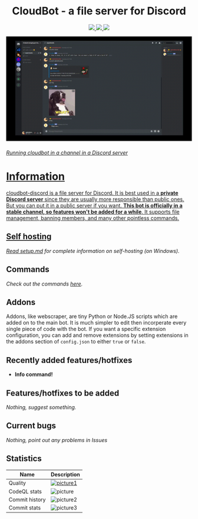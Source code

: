 <h1 align="center">
  <br>
  <b>CloudBot - a file server for Discord</b>
</h1>

<p align="center">
  <a href="https://top.gg/bot/835841382882738216/vote">
  <img src="https://img.shields.io/badge/%20-Vote%20for%20me-purple?style=flat">
  
  <a href="https://discord.com/oauth2/authorize?client_id=835841382882738216&scope=bot&permissions=68612">
  <img src="https://img.shields.io/badge/%20-Invite%20-blue?style=flat">
  
  <a href="about:blank">
  <img src="https://img.shields.io/badge/channel-stable-green?style=flat">
    
  <a href="">
</p>

![running](https://github.com/ajskateboarder/stuff/blob/main/recording4.gif)

###### Running cloudbot in a channel in a Discord server
#
# Information

cloudbot-discord is a file server for Discord. It is best used in a __private Discord server__ since they are usually more responsible than public ones. But you can put it in a public server if you want. __This bot is officially in a stable channel, so features won't be added for a while__. It supports file management, banning members, and many other pointless commands.

## Self hosting

*[Read setup.md](https://github.com/themysticsavages/cloudbot-discord/blob/main/setup_windows.md) for complete information on self-hosting (on Windows).*

## Commands

*Check out the commands [here](https://ajskateboarder.github.io/cloudbot).*

## Addons

Addons, like webscraper, are tiny Python or Node.JS scripts which are added on to the main bot. It is much simpler to edit then incorperate every single piece of code with the bot. If you want a specific extension configuration, you can add and remove extensions by setting extensions in the addons section of `config.json` to either `true` or `false`.

## Recently added features/hotfixes

- __Info command!__

## Features/hotfixes to be added

*Nothing, suggest something.*

## Current bugs

*Nothing, point out any problems in Issues*

## Statistics
    
| Name          | Description   |
| ------------- | ------------- |
| Quality       | [![picture1](https://img.shields.io/codacy/grade/cbb4043ea7fb4b3da0e68a864e9184b8?label=quality )](https://app.codacy.com/gh/themysticsavages/cloudbot-discord/dashboard)  |
| CodeQL stats  | ![picture](https://github.com/themysticsavages/cloudbot-discord/actions/workflows/codeql-analysis.yml/badge.svg)  |
| Commit history| ![picture2](https://img.shields.io/github/commit-activity/m/themysticsavages/cloudbot-discord)|
| Commit stats  | ![picture3](https://img.shields.io/github/checks-status/themysticsavages/cloudbot-discord/main)
